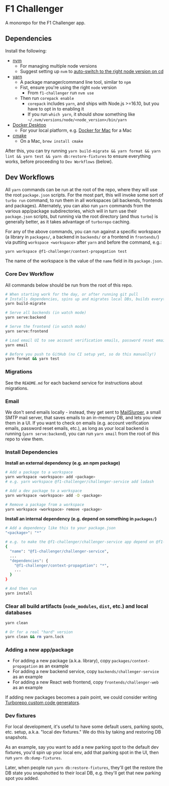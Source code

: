 # F1 Challenger

A monorepo for the F1 Challenger app.

## Dependencies

Install the following:

- [nvm](https://github.com/nvm-sh/nvm)
  - For managing multiple node versions
  - Suggest setting up `nvm` to [auto-switch to the right node version on cd](https://github.com/nvm-sh/nvm#deeper-shell-integration)
- [yarn](https://yarnpkg.com/)
  - A package manager/command line tool, similar to `npm`
  - Fist, ensure you're using the right `node` version
    - From `f1-challenger` run `nvm use`
  - Then run `corepack enable`
    - `corepack` includes `yarn`, and ships with Node.js >=16.10, but you have to opt in to enabling it
    - If you run `which yarn`, it should show something like `~/.nvm/versions/node/<node_version>/bin/yarn`
- [Docker Desktop](https://www.docker.com/products/docker-desktop/)
  - For your local platform, e.g. [Docker for Mac](https://docs.docker.com/desktop/install/mac-install/) for a Mac
- [cmake](https://cmake.org/)
  - On a Mac, `brew install cmake`

After this, you can try running `yarn build-migrate && yarn format && yarn lint && yarn test && yarn db:restore-fixtures` to ensure everything works, before proceeding to `Dev Workflows` (below).

## Dev Workflows

All `yarn` commands can be run at the root of the repo, where they will use the root `package.json` scripts. For the most part, this will invoke some sort of `turbo run` command, to run them in all workspaces (all backends, frontends and packages). Alternately, you can also run `yarn` commands from the various app/package subdirectories, which will in turn use their `package.json` scripts, but running via the root directory (and thus `turbo`) is generally better, as it takes advantage of `turborepo` caching.

For any of the above commands, you can run against a specific workspace (a library in `packages/`, a backend in `backends/` or a frontend in `frontends/`) via putting `workspace <workspace>` after `yarn` and before the command, e.g.:

```bash
yarn workspace @f1-challenger/context-propagation test
```

The name of the workspace is the value of the `name` field in its `package.json`.

### Core Dev Workflow

All commands below should be run from the root of this repo.

```bash
# When starting work for the day, or after running git pull
# Installs dependencies, spins up and migrates local DBs, builds everything, etc.
yarn build-migrate

# Serve all backends (in watch mode)
yarn serve:backend

# Serve the frontend (in watch mode)
yarn serve:frontend

# Load email UI to see account verification emails, password reset emails, etc.
yarn email

# Before you push to GitHub (no CI setup yet, so do this manually!)
yarn format && yarn test
```

### Migrations

See the `README.md` for each backend service for instructions about migrations.

### Email

We don't send emails locally - instead, they get sent to [MailSlurper](https://www.mailslurper.com/), a small SMTP mail server, that saves emails to an in-memory DB, and lets you view them in a UI. If you want to check on emails (e.g. account verification emails, password reset emails, etc.), as long as your local backend is running (`yarn serve:backend`), you can run `yarn email` from the root of this repo to view them.

### Install Dependencies

**Install an external dependency (e.g. an npm package)**

```bash
# Add a package to a workspace
yarn workspace <workspace> add <package>
# e.g. yarn workspace @f1-challenger/challenger-service add lodash

# Add a dev package to a workspace
yarn workspace <workspace> add -D <package>

# Remove a package from a workspace
yarn workspace <workspace> remove <package>
```

**Install an internal dependency (e.g. depend on something in `packages/`)**

```bash
# Add a dependency like this to your package.json
"<package>": "*"

# e.g. to make the @f1-challenger/challenger-service app depend on @f1-challenger/context-propagation
{
  "name": "@f1-challenger/challenger-service",
  ...
  "dependencies": {
    "@f1-challenger/context-propagation": "*",
    ...
  }
}

# And then run
yarn install
```

### Clear all build artifacts (`node_modules`, `dist`, etc.) and local databases

```bash
yarn clean

# Or for a real "hard" version
yarn clean && rm yarn.lock
```

### Adding a new app/package

- For adding a new package (a.k.a. library), copy `packages/context-propagation` as an example
- For adding a new backend service, copy `backends/challenger-service` as an example
- For adding a new React web frontend, copy `frontends/challenger-web` as an example

If adding new packages becomes a pain point, we could consider writing [Turborepo custom code generators](https://turbo.build/repo/docs/core-concepts/monorepos/code-generation).

### Dev fixtures

For local development, it's useful to have some default users, parking spots, etc. setup, a.k.a. "local dev fixtures." We do this by taking and restoring DB snapshots.

As an example, say you want to add a new parking spot to the default dev fixtures, you'd spin up your local env, add that parking spot in the UI, then run `yarn db:dump-fixtures`.

Later, when people run `yarn db:restore-fixtures`, they'll get the restore the DB state you snapshotted to their local DB, e.g. they'll get that new parking spot you added.
